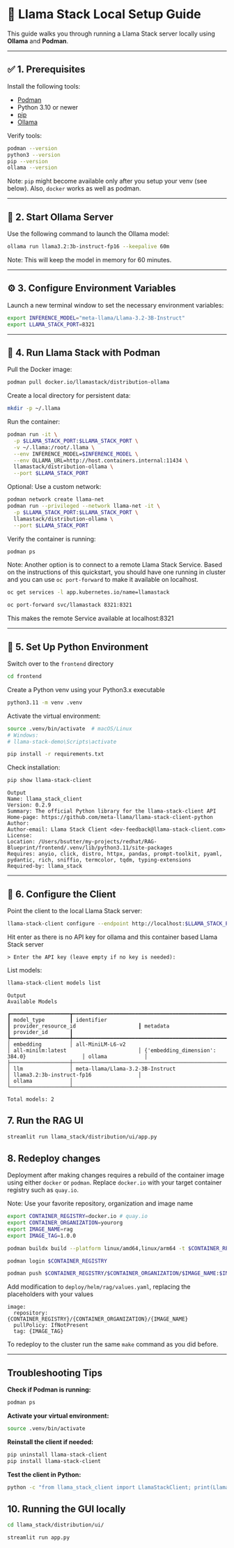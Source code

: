 # 🦙 Llama Stack Local Setup Guide

This guide walks you through running a Llama Stack server locally using **Ollama** and **Podman**.

---

## ✅ 1. Prerequisites

Install the following tools:

- [Podman](https://podman.io/docs/installation)
- Python 3.10 or newer
- [pip](https://pip.pypa.io/en/stable/installation/)
- [Ollama](https://ollama.com/download)

Verify tools:

```bash
podman --version
python3 --version
pip --version
ollama --version
```

Note: `pip` might become available only after you setup your venv (see below).  Also, `docker` works as well as podman. 

---

## 🚀 2. Start Ollama Server

Use the following command to launch the Ollama model:

```bash
ollama run llama3.2:3b-instruct-fp16 --keepalive 60m
```

Note: This will keep the model in memory for 60 minutes.

---

## ⚙️ 3. Configure Environment Variables

Launch a new terminal window to set the necessary environment variables:

```bash
export INFERENCE_MODEL="meta-llama/Llama-3.2-3B-Instruct"
export LLAMA_STACK_PORT=8321
```

---

## 🐳 4. Run Llama Stack with Podman

Pull the Docker image:

```bash
podman pull docker.io/llamastack/distribution-ollama
```

Create a local directory for persistent data:

```bash
mkdir -p ~/.llama
```

Run the container:

```bash
podman run -it \
  -p $LLAMA_STACK_PORT:$LLAMA_STACK_PORT \
  -v ~/.llama:/root/.llama \
  --env INFERENCE_MODEL=$INFERENCE_MODEL \
  --env OLLAMA_URL=http://host.containers.internal:11434 \
  llamastack/distribution-ollama \
  --port $LLAMA_STACK_PORT
```

Optional: Use a custom network:

```bash
podman network create llama-net
podman run --privileged --network llama-net -it \
  -p $LLAMA_STACK_PORT:$LLAMA_STACK_PORT \
  llamastack/distribution-ollama \
  --port $LLAMA_STACK_PORT
```

Verify the container is running:

```bash
podman ps
```

Note:  Another option is to connect to a remote Llama Stack Service.  Based on the instructions of this quickstart, you should have one running in cluster and you can use `oc port-forward` to make it available on localhost.

```bash
oc get services -l app.kubernetes.io/name=llamastack

oc port-forward svc/llamastack 8321:8321
```

This makes the remote Service available at localhost:8321

---

## 🐍 5. Set Up Python Environment

Switch over to the `frontend` directory

```bash
cd frontend
```

Create a Python venv using your Python3.x executable

```bash
python3.11 -m venv .venv
```

Activate the virtual environment:

```bash
source .venv/bin/activate  # macOS/Linux
# Windows:
# llama-stack-demo\Scripts\activate
```

```bash
pip install -r requirements.txt
```

Check installation:

```bash
pip show llama-stack-client
```

```
Output
Name: llama_stack_client
Version: 0.2.9
Summary: The official Python library for the llama-stack-client API
Home-page: https://github.com/meta-llama/llama-stack-client-python
Author:
Author-email: Llama Stack Client <dev-feedback@llama-stack-client.com>
License:
Location: /Users/bsutter/my-projects/redhat/RAG-Blueprint/frontend/.venv/lib/python3.11/site-packages
Requires: anyio, click, distro, httpx, pandas, prompt-toolkit, pyaml, pydantic, rich, sniffio, termcolor, tqdm, typing-extensions
Required-by: llama_stack
```

---

## 📡 6. Configure the Client

Point the client to the local Llama Stack server:

```bash
llama-stack-client configure --endpoint http://localhost:$LLAMA_STACK_PORT
```

Hit enter as there is no API key for ollama and this container based Llama Stack server

```
> Enter the API key (leave empty if no key is needed):
```

List models:

```bash
llama-stack-client models list
```

```
Output
Available Models

┏━━━━━━━━━━━━━━━━━━━┳━━━━━━━━━━━━━━━━━━━━━━━━━━━━━━━━━━━━━━━━━━━━━━━━━━━━┳━━━━━━━━━━━━━━━━━━━━━━━━━━━━━━━━━━━━━━━━━┳━━━━━━━━━━━━━━━━━━━━━━━━━━━━━━━━━━━━━━━━━━━━━━━━━┳━━━━━━━━━━━━━━━━━━━┓
┃ model_type        ┃ identifier                                         ┃ provider_resource_id                    ┃ metadata                                        ┃ provider_id       ┃
┡━━━━━━━━━━━━━━━━━━━╇━━━━━━━━━━━━━━━━━━━━━━━━━━━━━━━━━━━━━━━━━━━━━━━━━━━━╇━━━━━━━━━━━━━━━━━━━━━━━━━━━━━━━━━━━━━━━━━╇━━━━━━━━━━━━━━━━━━━━━━━━━━━━━━━━━━━━━━━━━━━━━━━━━╇━━━━━━━━━━━━━━━━━━━┩
│ embedding         │ all-MiniLM-L6-v2                                   │ all-minilm:latest                       │ {'embedding_dimension': 384.0}                  │ ollama            │
├───────────────────┼────────────────────────────────────────────────────┼─────────────────────────────────────────┼─────────────────────────────────────────────────┼───────────────────┤
│ llm               │ meta-llama/Llama-3.2-3B-Instruct                   │ llama3.2:3b-instruct-fp16               │                                                 │ ollama            │
└───────────────────┴────────────────────────────────────────────────────┴─────────────────────────────────────────┴─────────────────────────────────────────────────┴───────────────────┘

Total models: 2
```

## 7. Run the RAG UI

```bash
streamlit run llama_stack/distribution/ui/app.py
```

## 8. Redeploy changes

Deployment after making changes requires a rebuild of the container image using either `docker` or `podman`.  Replace `docker.io` with your target container registry such as `quay.io`.

Note: Use your favorite repository, organization and image name

```bash
export CONTAINER_REGISTRY=docker.io # quay.io
export CONTAINER_ORGANIZATION=yourorg
export IMAGE_NAME=rag
export IMAGE_TAG=1.0.0
```

```bash
podman buildx build --platform linux/amd64,linux/arm64 -t $CONTAINER_REGISTRY/$CONTAINER_ORGANIZATION/$IMAGE_NAME:$IMAGE_TAG -f Containerfile .
```

```bash
podman login $CONTAINER_REGISTRY
```

```bash
podman push $CONTAINER_REGISTRY/$CONTAINER_ORGANIZATION/$IMAGE_NAME:$IMAGE_TAG
```

Add modification to `deploy/helm/rag/values.yaml`, replacing the placeholders with your values

```
image:
  repository: {CONTAINER_REGISTRY}/{CONTAINER_ORGANIZATION}/{IMAGE_NAME}
  pullPolicy: IfNotPresent
  tag: {IMAGE_TAG}
```

 To redeploy to the cluster run the same `make` command as you did before.


---

## Troubleshooting Tips

**Check if Podman is running:**

```bash
podman ps
```

**Activate your virtual environment:**

```bash
source .venv/bin/activate
```

**Reinstall the client if needed:**

```bash
pip uninstall llama-stack-client
pip install llama-stack-client
```

**Test the client in Python:**

```bash
python -c "from llama_stack_client import LlamaStackClient; print(LlamaStackClient)"
```

## 10. Running the GUI locally

```bash
cd llama_stack/distribution/ui/
```

```bash
streamlit run app.py
```

